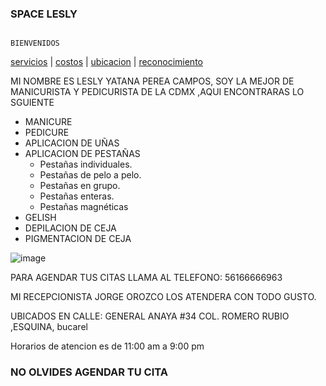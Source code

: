### SPACE LESLY 
                                                                   BIENVENIDOS 

 
  [servicios](./servicios.md) | [costos](./costos.md) | [ubicacion](./ubicacion.md) | [reconocimiento](./reconocimiento)


MI NOMBRE ES LESLY YATANA PEREA CAMPOS, SOY LA MEJOR DE MANICURISTA Y PEDICURISTA  DE LA CDMX ,AQUI ENCONTRARAS LO SGUIENTE 
 
 - MANICURE
 - PEDICURE
 - APLICACION DE UÑAS
 - APLICACION DE PESTAÑAS 
   - Pestañas individuales.
   - Pestañas de pelo a pelo.
   - Pestañas en grupo.
   - Pestañas enteras.
   - Pestañas magnéticas
 - GELISH
 - DEPILACION DE CEJA
 - PIGMENTACION DE CEJA 

![image](https://user-images.githubusercontent.com/100151866/157764917-8534a2a1-b0ed-48f0-b4fe-a8e2f7ec6a31.png)


PARA AGENDAR TUS CITAS LLAMA AL TELEFONO: 56166666963

MI RECEPCIONISTA  JORGE OROZCO  LOS ATENDERA CON TODO GUSTO.

UBICADOS EN CALLE: GENERAL ANAYA #34 COL. ROMERO RUBIO ,ESQUINA, bucarel

Horarios de atencion es de 11:00 am a 9:00 pm

### NO OLVIDES AGENDAR TU CITA ###

